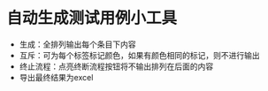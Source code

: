 # 自动生成测试用例小工具
- 生成：全排列输出每个条目下内容
- 互斥：可为每个标签标记颜色，如果有颜色相同的标记，则不进行输出
- 终止流程：点亮终断流程按钮将不输出排列在后面的内容
- 导出最终结果为excel